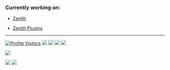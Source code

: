 <h3>Currently working on:</h3>
<ul>
  <li><p><a href="https://github.com/luckycdev/Zenith" target="_blank">Zenith</a></p></li>
  <li><p><a href="https://github.com/luckycdev/Zenith-Plugins" target="_blank">Zenith Plugins</a></p></li>
</ul>

<hr>

<p>
  <a href="https://github.com/luckycdev" target="_blank"><img src="https://api.visitorbadge.io/api/visitors?path=luckycdev&label=views&labelColor=%23000000&countColor=%23ffffff" alt="Profile Visitors"/></a>
  <a href="https://discordlookup.com/user/275273443329441792" target="_blank"><img src="https://api.statusbadges.me/badge/status/275273443329441792"/></a>
  <a href="https://discordlookup.com/user/275273443329441792" target="_blank"><img src="https://api.statusbadges.me/badge/playing/275273443329441792"/></a>
  <a href="https://discordlookup.com/user/275273443329441792" target="_blank"><img src="https://api.statusbadges.me/badge/vscode/275273443329441792"/></a>
  <a href="https://discordlookup.com/user/275273443329441792" target="_blank"><img src="https://api.statusbadges.me/badge/spotify/275273443329441792"/></a>
</p>

<p>
  <a href="https://github.com/luckycdev" target="_blank"><img src="https://github-readme-streak-stats.luckyc.dev?user=luckycdev&theme=rising-sun&hide_border=true&border_radius=25&background=45%2C000869%2C732929"/></a>
</p>

<p>
  <a href="https://discordlookup.com/user/275273443329441792" target="_blank"><img src="https://lanyard.cnrad.dev/api/275273443329441792"/></a>
  <a href="https://discordlookup.com/user/275273443329441792" target="_blank"><img src="https://discord.c99.nl/widget/theme-1/275273443329441792.png"/></a>
</p>
